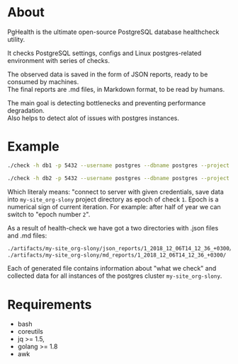 About
===
PgHealth is the ultimate open-source PostgreSQL database healthcheck utility.

It checks PostgreSQL settings, configs and Linux postgres-related environment
with series of checks.

The observed data is saved in the form of JSON reports, ready to be consumed by machines.  
The final reports are .md files, in Markdown format, to be read by humans.

The main goal is detecting bottlenecks and preventing performance degradation.  
Also helps to detect alot of issues with postgres instances.

Example
===

```bash
./check -h db1 -p 5432 --username postgres --dbname postgres --project my-site_org-slony -e 1
```

```bash
./check -h db2 -p 5432 --username postgres --dbname postgres --project my-site_org-slony -e 1
```

Which literaly means: "connect to server with given credentials, save data into `my-site_org-slony`
project directory as epoch of check `1`. Epoch is a numerical sign of current iteration.
For example: after half of year we can switch to "epoch number `2`".

As a result of health-check we have got a two directories with .json files and .md files:

```bash
./artifacts/my-site_org-slony/json_reports/1_2018_12_06T14_12_36_+0300/
./artifacts/my-site_org-slony/md_reports/1_2018_12_06T14_12_36_+0300/
```

Each of generated file contains information about "what we check" and collected data for
all instances of the postgres cluster `my-site_org-slony`.

Requirements
===

* bash
* coreutils
* jq >= 1.5,
* golang >= 1.8
* awk


